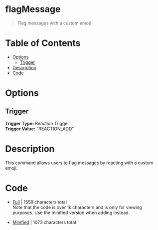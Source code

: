 # flagMessage
> Flag messages with a custom emoji

# Table of Contents
* [Options](#Options)
	* [Trigger](##Trigger)
* [Description](#Description)
* [Code](#Code)

# Options
## Trigger
**Trigger Type:** Reaction Trigger<br>
**Trigger Value:** "REACTION_ADD"

# Description
This command allows users to flag messages by reacting with a custom emoji.


# Code
* [Full](./flagMessage/flagMessage.cc.go) | 1558 characters total<br>
Note that the code is over 1k characters and is only for viewing purposes. Use the minified version when adding instead.

* [Minified](./flagMessage.minified.go) | 1073 characters total<br>
